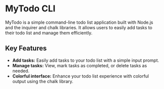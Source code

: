 # MyTodo CLI

MyTodo is a simple command-line todo list application built with Node.js and the inquirer and chalk libraries. It allows users to easily add tasks to their todo list and manage them efficiently.

## Key Features

- **Add tasks:** Easily add tasks to your todo list with a simple input prompt.
- **Manage tasks:** View, mark tasks as completed, or delete tasks as needed.
- **Colorful interface:** Enhance your todo list experience with colorful output using the chalk library.
